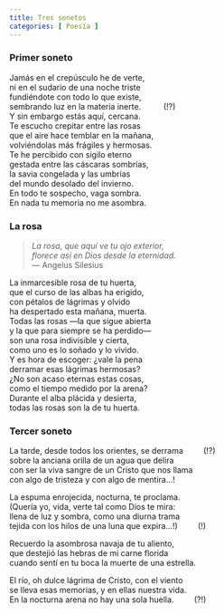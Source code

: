 ```yaml
---
title: Tres sonetos
categories: [ Poesía ]
---
```


### Primer soneto

Jamás en el crepúsculo he de verte,<br>
ni en el sudario de una noche triste<br>
fundiéndote con todo lo que existe,<br>
sembrando luz en la materia inerte. &emsp; &emsp; (!?)<br>
Y sin embargo estás aquí, cercana.<br>
Te escucho crepitar entre las rosas<br>
que el aire hace temblar en la mañana,<br>
volviéndolas más frágiles y hermosas.<br>
Te he percibido con sigilo eterno<br>
gestada entre las cáscaras sombrías,<br>
la savia congelada y las umbrías<br>
del mundo desolado del invierno.<br>
En todo te sospecho, vaga sombra.<br>
En nada tu memoria no me asombra.<br>

### La rosa

>*La rosa, que aquí ve tu ojo exterior, <br>
florece así en Dios desde la eternidad.*<br>
— Angelus Silesius

La inmarcesible rosa de tu huerta,<br>
que el curso de las albas ha erigido,<br>
con pétalos de lágrimas y olvido<br>
ha despertado esta mañana, muerta.<br>
Todas las rosas —la que sigue abierta<br>
y la que para siempre se ha perdido—<br>
son una rosa indivisible y cierta,<br>
como uno es lo soñado y lo vivido.<br>
Y es hora de escoger: ¿vale la pena<br>
derramar esas lágrimas hermosas?<br>
¿No son acaso eternas estas cosas,<br>
como el tiempo medido por la arena?<br>
Durante el alba plácida y desierta,<br>
todas las rosas son la de tu huerta.<br>

### Tercer soneto

La tarde, desde todos los orientes, se derrama     &emsp; &emsp;(!?)<br>
sobre la anciana orilla de un agua que delira<br>
con ser la viva sangre de un Cristo que nos llama<br>
con algo de tristeza y con algo de mentira…!<br>

La espuma enrojecida, nocturna, te proclama.<br>
(Quería yo, vida, verte tal como Dios te mira:<br>
llena de luz y sombra, como una diurna trama<br>
tejida con los hilos de una luna que expira…!) &emsp;&emsp; (!) <br>

Recuerdo la asombrosa navaja de tu aliento,<br>
que destejió las hebras de mi carne florida<br>
cuando sentí en tu boca la muerte de una estrella.<br>

El río, oh dulce lágrima de Cristo, con el viento<br>
se lleva esas memorias, y en ellas nuestra vida.<br>
En la nocturna arena no hay una sola huella. &emsp;&emsp; (?!)
